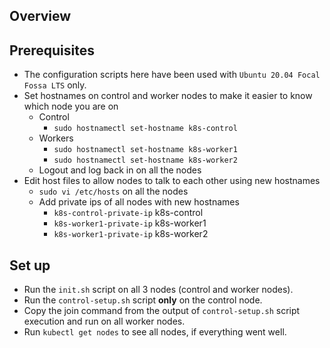 ## Overview

## Prerequisites
- The configuration scripts here have been used with `Ubuntu 20.04 Focal Fossa LTS` only.
- Set hostnames on control and worker nodes to make it easier to know which node you are on
   - Control
      - `sudo hostnamectl set-hostname k8s-control`
   - Workers
     - `sudo hostnamectl set-hostname k8s-worker1`
     - `sudo hostnamectl set-hostname k8s-worker2`
   - Logout and log back in on all the nodes
-  Edit host files to allow nodes to talk to each other using new hostnames
   - `sudo vi /etc/hosts` on all the nodes
   - Add private ips of all nodes with new hostnames
     - `k8s-control-private-ip` k8s-control
     - `k8s-worker1-private-ip` k8s-worker1
     - `k8s-worker1-private-ip` k8s-worker2

## Set up
- Run the `init.sh` script on all 3 nodes (control and worker nodes).
- Run the `control-setup.sh` script **only** on the control node.
- Copy the join command from the output of `control-setup.sh` script execution and run on all worker nodes.
- Run `kubectl get nodes` to see all nodes, if everything went well.
